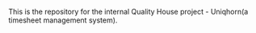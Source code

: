 This is the repository for the internal Quality House project - Uniqhorn(a timesheet management system).